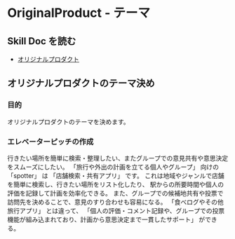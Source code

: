 # OriginalProduct - テーマ

## **Skill Doc を読む**
- [オリジナルプロダクト](/skilldocs/ORIGINAL_PRODUCT.md)

## オリジナルプロダクトのテーマ決め

### 目的

オリジナルプロダクトのテーマを決めます。

### エレベーターピッチの作成



行きたい場所を簡単に検索・整理したい、またグループでの意見共有や意思決定をスムーズにしたい。
「旅行や外出の計画を立てる個人やグループ」 向けの
「spotter」 は
「店舗検索・共有アプリ」 です。
これは地域やジャンルで店舗を簡単に検索し、行きたい場所をリスト化したり、
駅からの所要時間や個人の評価を記録して計画を効率化できる。
また、グループでの候補地共有や投票で訪問先を決めることで、意見のすり合わせも容易になる。
「食べログやその他旅行アプリ」 とは違って、
「個人の評価・コメント記録や、グループでの投票機能が組み込まれており、計画から意思決定まで一貫したサポート」 ができる。

